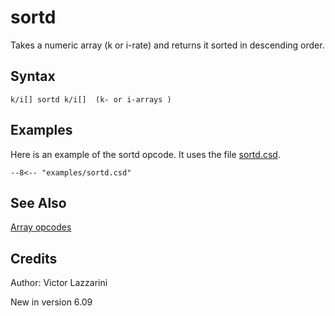 <!--
id:sortd
category:Array Operations: sorting
-->
# sortd
Takes a numeric array (k or i-rate) and returns it sorted in descending order.

## Syntax
``` csound-orc
k/i[] sortd k/i[]  (k- or i-arrays )
```

## Examples

Here is an example of the sortd opcode. It uses the file [sortd.csd](../../examples/sortd.csd).

``` csound-csd title="Example of the sortd opcode." linenums="1"
--8<-- "examples/sortd.csd"
```

## See Also

[Array opcodes](../../math/array)

## Credits

Author: Victor Lazzarini

New in version 6.09

